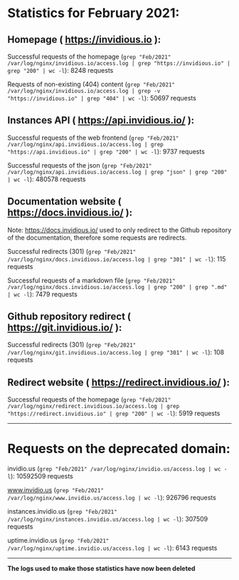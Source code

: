 # Statistics for February 2021:


## Homepage ( https://invidious.io ): 

Successful requests of the homepage (`grep "Feb/2021" /var/log/nginx/invidious.io/access.log | grep "https://invidious.io" | grep "200" | wc -l`): 8248 requests

Requests of non-existing (404) content (`grep "Feb/2021" /var/log/nginx/invidious.io/access.log | grep -v "https://invidious.io" | grep "404" | wc -l`): 50697 requests


## Instances API ( https://api.invidious.io/ ):

Successful requests of the web frontend (`grep "Feb/2021" /var/log/nginx/api.invidious.io/access.log | grep "https://api.invidious.io" | grep "200" | wc -l`): 9737 requests

Successful requests of the json (`grep "Feb/2021" /var/log/nginx/api.invidious.io/access.log | grep "json" | grep "200" | wc -l`): 480578 requests


## Documentation website ( https://docs.invidious.io/ ): 

Note: https://docs.invidious.io/ used to only redirect to the Github repository of the documentation, therefore some requests are redirects.

Successful redirects (301) (`grep "Feb/2021" /var/log/nginx/docs.invidious.io/access.log | grep "301" | wc -l`): 115 requests

Successful requests of a markdown file (`grep "Feb/2021" /var/log/nginx/docs.invidious.io/access.log | grep "200" | grep ".md" | wc -l`): 7479 requests


## Github repository redirect ( https://git.invidious.io/ ): 

Successful redirects (301) (`grep "Feb/2021" /var/log/nginx/git.invidious.io/access.log | grep "301" | wc -l`): 108 requests


## Redirect website ( https://redirect.invidious.io/ ):

Successful requests of the homepage (`grep "Feb/2021" /var/log/nginx/redirect.invidious.io/access.log | grep "https://redirect.invidious.io" | grep "200" | wc -l`): 5919 requests


---

# Requests on the deprecated domain:

invidio.us (`grep "Feb/2021" /var/log/nginx/invidio.us/access.log | wc -l`): 10592509 requests

www.invidio.us (`grep "Feb/2021" /var/log/nginx/www.invidio.us/access.log | wc -l`): 926796 requests

instances.invidio.us (`grep "Feb/2021" /var/log/nginx/instances.invidio.us/access.log | wc -l`): 307509 requests

uptime.invidio.us (`grep "Feb/2021" /var/log/nginx/uptime.invidio.us/access.log | wc -l`): 6143 requests

---

**The logs used to make those statistics have now been deleted**
